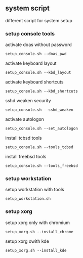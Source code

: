 ## system script

different script for system setup

### setup console tools

activate doas without password

``` 
setup_console.sh --doas_pwd
``` 


activate keyboard layout

``` 
setup_console.sh --kbd_layout
``` 

activate keyboard shortcuts

``` 
setup_console.sh --kbd_shortcuts
``` 

sshd weaken security

``` 
setup_console.sh --sshd_weaken
``` 

activate autologon

``` 
setup_console.sh --set_autologon
``` 

install tcbsd tools

``` 
setup_console.sh --tools_tcbsd
``` 

install freebsd tools

``` 
setup_console.sh --tools_freebsd
``` 


### setup workstation

setup workstation with tools

``` 
setup_workstation.sh
``` 

### setup xorg

setup xorg only with chromium

``` 
setup_xorg.sh --install_chrome
``` 

setup xorg owith kde

``` 
setup_xorg.sh --install_kde
``` 
